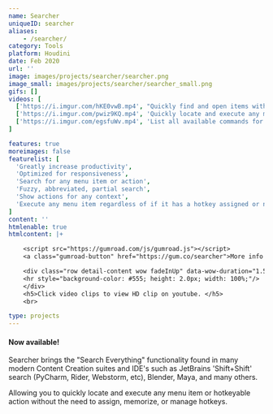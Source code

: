 ```yaml
---
name: Searcher
uniqueID: searcher
aliases:
    - /searcher/
category: Tools
platform: Houdini
date: Feb 2020
url: ''
image: images/projects/searcher/searcher.png
image_small: images/projects/searcher/searcher_small.png
gifs: []
videos: [
  ['https://i.imgur.com/hKE0vwB.mp4', "Quickly find and open items without hotkeys assigned as if they did", 'https://youtu.be/YBG1atLljZo'],  
  ['https://i.imgur.com/pwiz9KQ.mp4', 'Quickly locate and execute any menu item, command, or action', 'https://youtu.be/q7h3UphrXY8'],  
  ['https://i.imgur.com/egsfuWv.mp4', 'List all available commands for a panel on mouse-over', 'https://youtu.be/ZzwwaVjVKaU'],
]

features: true
moreimages: false
featurelist: [
  'Greatly increase productivity',
  'Optimized for responsiveness',
  'Search for any menu item or action',
  'Fuzzy, abbreviated, partial search',
  'Show actions for any context',
  'Execute any menu item regardless of if it has a hotkey assigned or not',
]
content: ''
htmlenable: true
htmlcontent: |+

    <script src="https://gumroad.com/js/gumroad.js"></script>
    <a class="gumroad-button" href="https://gum.co/searcher">More info here!</a>

    <div class="row detail-content wow fadeInUp" data-wow-duration="1.5s">
    <hr style="background-color: #555; height: 2.0px; width: 100%;"/>
    </div>
    <h5>Click video clips to view HD clip on youtube. </h5>
    <br>

type: projects
---
```


#### Now available!

Searcher brings the "Search Everything" functionality found in many modern Content Creation suites and IDE's such as JetBrains 'Shift+Shift' search (PyCharm, Rider, Webstorm, etc), Blender, Maya, and many others.

Allowing you to quickly locate and execute any menu item or hotkeyable action without the need to assign, memorize, or manage hotkeys. 
